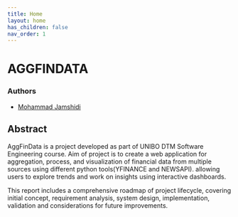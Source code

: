 ```yaml
---
title: Home
layout: home
has_children: false
nav_order: 1
---
```


# AGGFINDATA

### Authors

- [Mohammad Jamshidi](mohammad.jamshidi2@studio.unibo.it)

## Abstract

AggFinData is a project developed as part of UNIBO DTM Software Engineering course. Aim of project is to create a web application for aggregation, process, and visualization of financial data from multiple sources using different python tools(YFINANCE and NEWSAPI). allowing users to explore trends and work on insights using interactive dashboards.

This report includes a comprehensive roadmap of project lifecycle, covering initial concept, requirement analysis, system design, implementation, validation and considerations for future improvements.



